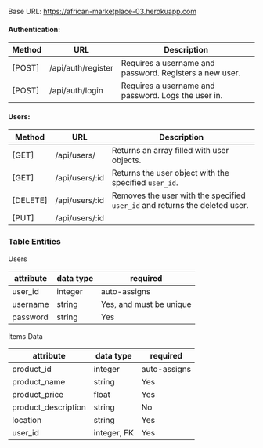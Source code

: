 Base URL: https://african-marketplace-03.herokuapp.com

#### Authentication:
| Method   | URL                | Description                                                                                            |
| ------   | --------------     | ------------------------------------------------------------------------------------------------------ |
| [POST]   | /api/auth/register | Requires a username and password. Registers a new user.                                  |
| [POST]   | /api/auth/login    | Requires a username and password. Logs the user in.                                                    |

#### Users: 
| Method   | URL                | Description                                                                                            |
| ------   | --------------     | ------------------------------------------------------------------------------------------------------ |
| [GET]    | /api/users/        | Returns an array filled with user objects.                                                             |
| [GET]    | /api/users/:id     | Returns the user object with the specified `user_id`.                                                  |
| [DELETE] | /api/users/:id     | Removes the user with the specified `user_id` and returns the deleted user.                            |
| [PUT]    | /api/users/:id

### Table Entities

Users

| attribute  | data type | required                |
|------------|-----------|-------------------------|
| user_id         | integer   | auto-assigns            |
| username   | string    | Yes, and must be unique |
| password   | string    | Yes                     |

Items Data

| attribute           | data type | required     |
|---------------------|-----------|--------------|
| product_id          | integer   | auto-assigns |
| product_name        | string    | Yes          |
| product_price       | float     | Yes          |
| product_description | string    | No           |
| location            | string    | Yes          |
| user_id             | integer, FK| Yes        |
